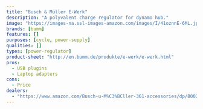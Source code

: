 ```yaml
---
title: "Busch & Müller E-Werk"
description: "A polyvalent charge regulator for dynamo hub."
image: "https://images-na.ssl-images-amazon.com/images/I/41oznnE-6ML.jpg"
brands: [bumm]
features: []
purposes: [cycle, power-supply]
qualities: []
types: [power-regulator]
product-sheet: "http://en.bumm.de/produkte/e-werk/e-werk.html"
pros:
  - USB plugins
  - Laptop adapters
cons:
  - Price
dealers:
  - "https://www.amazon.com/Busch-u-M%C3%BCller-361-accessories/dp/B002YHP8VS/"
---
```

